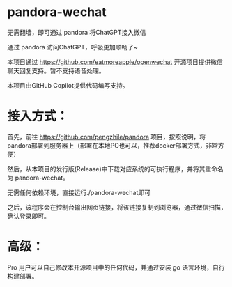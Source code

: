 # pandora-wechat
无需翻墙，即可通过 pandora 将ChatGPT接入微信

通过 pandora 访问ChatGPT，呼吸更加顺畅了~

本项目通过 https://github.com/eatmoreapple/openwechat 开源项目提供微信聊天回复支持。暂不支持语音处理。

本项目由GitHub Copilot提供代码编写支持。
# 接入方式：
首先，前往 https://github.com/pengzhile/pandora 项目，按照说明，将pandora部署到服务器上（部署在本地PC也可以，推荐docker部署方式，非常方便）

然后，从本项目的发行版(Release)中下载对应系统的可执行程序，并将其重命名为 pandora-wechat。

无需任何依赖环境，直接运行./pandora-wechat即可

之后，该程序会在控制台输出网页链接，将该链接复制到浏览器，通过微信扫描，确认登录即可。
# 高级：
Pro 用户可以自己修改本开源项目中的任何代码，并通过安装 go 语言环境，自行构建部署。
